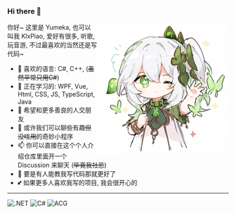 ### Hi there 👋

<img width="300" align="right" src="https://github.com/miniyu157/miniyu157/raw/main/img/nahida.png"/>

你好~ 这里是 Yumeka, 也可以叫我 KlxPiao, 爱好有很多, 听歌, 玩音游, 不过最喜欢的当然还是写代码~
- 🌱 喜欢的语言: C#, C++,  (~~虽然平常只用C#~~)
- 🔭 正在学习的: WPF, Vue, Html, CSS, JS, TypeScript, Java
- 👯 希望和更多善良的人交朋友
- 💬 或许我们可以聊些有趣~~但没啥用~~的奇妙小程序
- 📫 你可以直接在这个个人介绍仓库里面开一个 Discussion 来聊天 (~~毕竟我社恐~~)
- 🤔 要是有人能教我写代码那就更好了
- 💕 如果更多人喜欢我写的项目, 我会很开心的

---

![.NET](https://img.shields.io/badge/-.NET-%235c5c5c) ![C#](https://img.shields.io/badge/-C%23-%238c37db) ![ACG](https://img.shields.io/badge/-ACG-%239ac8f6)
